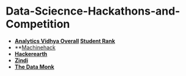 # Data-Sciecnce-Hackathons-and-Competition
* **[Analytics Vidhya Overall](https://www.analyticsvidhya.com/user/SLchoudhary) [Student Rank](https://datahack.analyticsvidhya.com/students/)**
* **[Machinehack](https://www.machinehack.com/user/profile/5ef0a238b7efcc325e392936)
* **[Hackerearth](https://www.hackerearth.com/@ershankariitian)**
* **[Zindi](https://zindi.africa/users/Shankar)**
* **[The Data Monk](http://thedatamonk.com/author/shankar/)**

